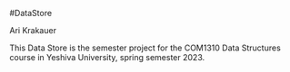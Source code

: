 #DataStore

Ari Krakauer

This Data Store is the semester project for the COM1310 Data Structures course in Yeshiva University, spring semester 2023.